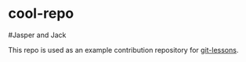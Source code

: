# cool-repo
#Jasper and Jack

This repo is used as an example contribution repository for [git-lessons](https://github.com/chssigma/git-lessons).
